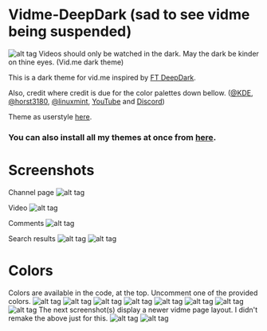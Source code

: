# Vidme-DeepDark (sad to see vidme being suspended)
![alt tag](./Images/Vidme%20-%20DeepDark.png)
Videos should only be watched in the dark. May the dark be kinder on thine eyes. (Vid.me dark theme) 

This is a dark theme for vid.me inspired by [FT DeepDark](https://addons.mozilla.org/en-US/firefox/addon/ft-deepdark/?src=search).

Also, credit where credit is due for the color palettes down bellow. ([@KDE](https://github.com/KDE), [@horst3180](https://github.com/horst3180), [@linuxmint](https://github.com/linuxmint), [YouTube](https://www.youtube.com/) and [Discord](https://discordapp.com/))

Theme as userstyle [here](https://userstyles.org/styles/146161/vidme-deepdark).

### **You can also install all my themes at once from [here](https://gitlab.com/RaitaroH/Import-All-Deepdark).**

# Screenshots
Channel page
![alt tag](./Images/ChannelPage.png)

Video
![alt tag](./Images/Video.png)

Comments
![alt tag](./Images/Comments.png)

Search results
![alt tag](./Images/SearchResults1.png)
![alt tag](./Images/SearchResults2.png)

# Colors
Colors are available in the code, at the top. Uncomment one of the provided colors.
![alt tag](./Images/ArcDarkColors.png)
![alt tag](./Images/BreezeColors.png)
![alt tag](./Images/DiscordColors.png)
![alt tag](./Images/DeepDarkColors.png)
![alt tag](./Images/FirefoxColors.png)
![alt tag](./Images/Mint-Y-DarkColors.png)
![alt tag](./Images/VertexColors.png)
![alt tag](./Images/YouTubeColors.png)
The next screenshot(s) display a newer vidme page layout. I didn't remake the above just for this.
![alt tag](./Images/Firefox57Colors.png)
![alt tag](./Images/9animeColors.png)
